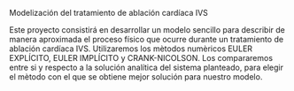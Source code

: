 Modelización del tratamiento de ablación cardíaca IVS

Este proyecto consistirá en desarrollar un modelo sencillo para describir de manera aproximada el proceso físico que ocurre durante un tratamiento de ablación cardíaca IVS. 
Utilizaremos los mètodos numèricos EULER EXPLÍCITO, EULER IMPLÍCITO y CRANK-NICOLSON. Los compararemos entre si y respecto a la solución analítica del sistema planteado, 
para elegir el mètodo con el que se obtiene mejor solución para nuestro modelo.
